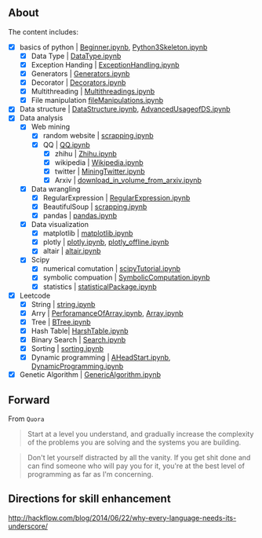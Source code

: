 ## About
The content includes:
- [x] basics of python | [Beginner.ipynb](basic/Beginner.ipynb), [Python3Skeleton.ipynb](basic/WiderKnowledge/Python3Skeleton.ipynb)
  - [x] Data Type | [DataType.ipynb](LeetCode/DataType.ipynb)
  - [x] Exception Handing | [ExceptionHandling.ipynb](basic/WiderKnowledge/ExceptionHandling.ipynb)
  - [x] Generators | [Generators.ipynb](basic/WiderKnowledge/Generators.ipynb)
  - [x] Decorator | [Decorators.ipynb](basic/WiderKnowledge/Decorators.ipynb)
  - [x] Multithreading | [Multithreadings.ipynb](basic/WiderKnowledge/Multithreadings.ipynb)
  - [x] File manipulation [fileManipulations.ipynb](basic/WiderKnowledge/fileManipulations.ipynb)
- [x] Data structure | [DataStructure.ipynb](DataStructureAndAlgorithm/DataStructure.ipynb), [AdvancedUsageofDS.ipynb](DataStructureAndAlgorithm/AdvancedUsageofDS.ipynb)
- [x] Data analysis
  - [x] Web mining
    - [x] random website | [scrapping.ipynb](DataAnalysis/scrapping.ipynb)    
    - [x] QQ | [QQ.ipynb](DataAnalysis/QQ.ipynb)    
      - [x] zhihu | [Zhihu.ipynb](DataAnalysis/Zhihu.ipynb)
      - [x] wikipedia | [Wikipedia.ipynb](DataAnalysis/Wikipedia.ipynb)
      - [x] twitter | [MiningTwitter.ipynb](DataAnalysis/MiningTwitter.ipynb)
      - [x] Arxiv | [download_in_volume_from_arxiv.ipynb](astrophysics/download_in_volume_from_arxiv.ipynb)
  - [x] Data wrangling  
    - [x] RegularExpression | [RegularExpression.ipynb ](DataAnalysis/RegularExpression.ipynb)
    - [x] BeautifulSoup | [scrapping.ipynb](DataAnalysis/scrapping.ipynb)  
    - [x] pandas | [pandas.ipynb](SciPy/pandas/pandas.ipynb)
  - [x] Data visualization
    - [x] matplotlib | [matplotlib.ipynb](DataVisualization/matplotlib.ipynb)
    - [x] plotly | [plotly.ipynb](DataVisualization/plotly.ipynb), [plotly_offline.ipynb](DataVisualization/plotly_offline.ipynb)
    - [x] altair | [altair.ipynb](DataVisualization/altair.ipynb)
  - [x] Scipy
    - [x] numerical comutation | [scipyTutorial.ipynb](SciPy/scipy/scipyTutorial.ipynb)
    - [x] symbolic compuation | [SymbolicComputation.ipynb](SciPy/scipy/SymbolicComputation.ipynb)
    - [x] statistics | [statisticalPackage.ipynb](SciPy/scipy/statisticalPackage.ipynb)
- [x] Leetcode
    - [x] String | [string.ipynb](LeetCode/string.ipynb)
    - [x] Arry | [PerforamanceOfArray.ipynb](DataStructureAndAlgorithm/PerforamanceOfArray.ipynb), [Array.ipynb](LeetCode/Array.ipynb)
    - [x] Tree | [BTree.ipynb](DataStructureAndAlgorithm/BTree.ipynb)
    - [x] Hash Table| [HarshTable.ipynb ](DataStructureAndAlgorithm/HarshTable.ipynb)
    - [x] Binary Search | [Search.ipynb](DataStructureAndAlgorithm/Search.ipynbb)
    - [x] Sorting | [sorting.ipynb](DataStructureAndAlgorithm/sorting.ipynb)
    - [x] Dynamic programming | [AHeadStart.ipynb](DataStructureAndAlgorithm/AHeadStart.ipynb),  [DynamicProgramming.ipynb](DataStructureAndAlgorithm/DynamicProgramming.ipynb)
- [x] Genetic Algorithm | [GenericAlgorithm.ipynb](basic/TimeSchedule/GenericAlgorithm.ipynb)

## Forward
From `Quora`
> Start at a level you understand, and gradually increase the complexity of the problems you are solving and the systems you are building.

> Don't let yourself distracted by all the vanity. If you get shit done and can find someone who will pay you for it, you're at the best level of programming as far as I'm concerning.

## Directions for skill enhancement 
http://hackflow.com/blog/2014/06/22/why-every-language-needs-its-underscore/